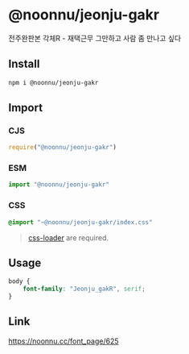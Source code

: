 # @noonnu/jeonju-gakr
전주완판본 각체R - 재택근무 그만하고 사람 좀 만나고 싶다

## Install
```sh
npm i @noonnu/jeonju-gakr
```
## Import
### CJS
```js
require("@noonnu/jeonju-gakr")
```
### ESM
```js
import "@noonnu/jeonju-gakr"
```
### CSS 
```css
@import "~@noonnu/jeonju-gakr/index.css"
```
> [css-loader](https://github.com/webpack-contrib/css-loader) are required.

## Usage
```css
body {
    font-family: "Jeonju_gakR", serif;
}
```

## Link
https://noonnu.cc/font_page/625